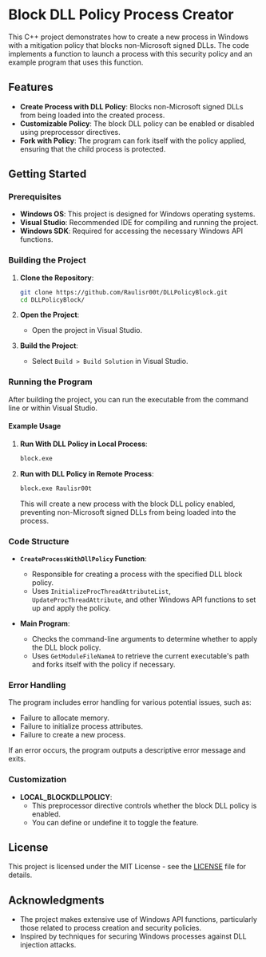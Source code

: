 # Block DLL Policy Process Creator

This C++ project demonstrates how to create a new process in Windows with a mitigation policy that blocks non-Microsoft signed DLLs. The code implements a function to launch a process with this security policy and an example program that uses this function.

## Features

- **Create Process with DLL Policy**: Blocks non-Microsoft signed DLLs from being loaded into the created process.
- **Customizable Policy**: The block DLL policy can be enabled or disabled using preprocessor directives.
- **Fork with Policy**: The program can fork itself with the policy applied, ensuring that the child process is protected.

## Getting Started

### Prerequisites

- **Windows OS**: This project is designed for Windows operating systems.
- **Visual Studio**: Recommended IDE for compiling and running the project.
- **Windows SDK**: Required for accessing the necessary Windows API functions.

### Building the Project

1. **Clone the Repository**:
    ```bash
    git clone https://github.com/Raulisr00t/DLLPolicyBlock.git
    cd DLLPolicyBlock/
    ```

2. **Open the Project**:
    - Open the project in Visual Studio.

3. **Build the Project**:
    - Select `Build > Build Solution` in Visual Studio.

### Running the Program

After building the project, you can run the executable from the command line or within Visual Studio.

#### Example Usage

1. **Run With DLL Policy in Local Process**:
    ```bash
    block.exe
    ```
    
2. **Run with DLL Policy in Remote Process**:
    ```bash
    block.exe Raulisr00t
    ```

    This will create a new process with the block DLL policy enabled, preventing non-Microsoft signed DLLs from being loaded into the process.

### Code Structure

- **`CreateProcessWithDllPolicy` Function**:
    - Responsible for creating a process with the specified DLL block policy.
    - Uses `InitializeProcThreadAttributeList`, `UpdateProcThreadAttribute`, and other Windows API functions to set up and apply the policy.

- **Main Program**:
    - Checks the command-line arguments to determine whether to apply the DLL block policy.
    - Uses `GetModuleFileNameA` to retrieve the current executable's path and forks itself with the policy if necessary.

### Error Handling

The program includes error handling for various potential issues, such as:
- Failure to allocate memory.
- Failure to initialize process attributes.
- Failure to create a new process.

If an error occurs, the program outputs a descriptive error message and exits.

### Customization

- **LOCAL_BLOCKDLLPOLICY**: 
    - This preprocessor directive controls whether the block DLL policy is enabled. 
    - You can define or undefine it to toggle the feature.

## License

This project is licensed under the MIT License - see the [LICENSE](LICENSE) file for details.

## Acknowledgments

- The project makes extensive use of Windows API functions, particularly those related to process creation and security policies.
- Inspired by techniques for securing Windows processes against DLL injection attacks.

